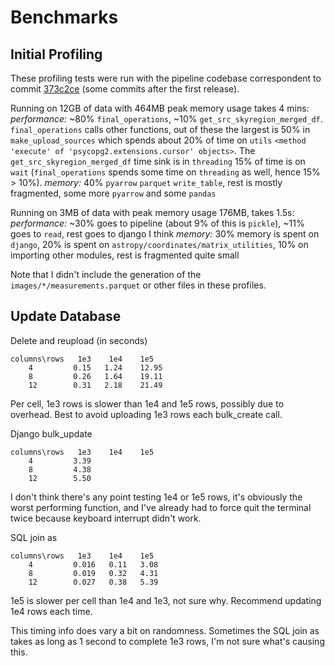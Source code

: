 # Benchmarks

## Initial Profiling
These profiling tests were run with the pipeline codebase correspondent to commit [373c2ce](https://github.com/askap-vast/vast-pipeline/tree/373c2ceea0c6bf6b8f0bee2ec3f8d592f1d83373) (some commits after the first release).

Running on 12GB of data with 464MB peak memory usage takes 4 mins:
_performance:_ ~80% `final_operations`, ~10% `get_src_skyregion_merged_df`. `final_operations` calls other functions, out of these the largest is 50% in `make_upload_sources` which spends about 20% of time on `utils` `<method 'execute' of 'psycopg2.extensions.cursor' objects>`. The `get_src_skyregion_merged_df` time sink is in `threading` 15% of time is on `wait` (`final_operations` spends some time on `threading` as well, hence 15% > 10%).
_memory:_ 40% `pyarrow` `parquet` `write_table`, rest is mostly fragmented, some more `pyarrow` and some `pandas`

Running on 3MB of data with peak memory usage 176MB, takes 1.5s:
_performance:_ ~30% goes to pipeline (about 9% of this is `pickle`), ~11% goes to `read`, rest goes to django I think
_memory:_ 30% memory is spent on `django`, 20% is spent on `astropy/coordinates/matrix_utilities`, 10% on importing other modules, rest is fragmented quite small

Note that I didn't include the generation of the `images/*/measurements.parquet` or other files in these profiles.

## Update Database
Delete and reupload (in seconds)
```
columns\rows   1e3    1e4    1e5
    4         0.15   1.24    12.95
    8         0.26   1.64    19.11
    12        0.31   2.18    21.49
```
Per cell, 1e3 rows is slower than 1e4 and 1e5 rows, possibly due to overhead. Best to avoid uploading 1e3 rows each bulk_create call.

Django bulk_update
```
columns\rows   1e3    1e4    1e5
    4         3.39      
    8         4.38       
    12        5.50   
```    
I don't think there's any point testing 1e4 or 1e5 rows, it's obviously the worst performing function, and I've already had to force quit the terminal twice because keyboard interrupt didn't work.

SQL join as
```
columns\rows   1e3    1e4    1e5
    4         0.016   0.11   3.08
    8         0.019   0.32   4.31
    12        0.027   0.38   5.39
```
1e5 is slower per cell than 1e4 and 1e3, not sure why. Recommend updating 1e4 rows each time.

This timing info does vary a bit on randomness. Sometimes the SQL join as takes as long as 1 second to complete 1e3 rows, I'm not sure what's causing this.